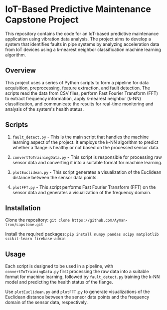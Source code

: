 # IoT-Based Predictive Maintenance Capstone Project

This repository contains the code for an IoT-based predictive maintenance application using vibration data analysis. The project aims to develop a system that identifies faults in pipe systems by analyzing acceleration data from IoT devices using a k-nearest neighbor classification machine learning algorithm.

## Overview

This project uses a series of Python scripts to form a pipeline for data acquisition, preprocessing, feature extraction, and fault detection. The scripts read the data from CSV files, perform Fast Fourier Transform (FFT) to extract frequency information, apply k-nearest neighbor (k-NN) classification, and communicate the results for real-time monitoring and analysis of the system's health status.

## Scripts

1. `fault_detect.py` - This is the main script that handles the machine learning aspect of the project. It employs the k-NN algorithm to predict whether a flange is healthy or not based on the processed sensor data. 

2. `convertToTrainingData.py` - This script is responsible for processing raw sensor data and converting it into a suitable format for machine learning.

3. `plotEuclidean.py` - This script generates a visualization of the Euclidean distance between the sensor data points.

4. `plotFFT.py` - This script performs Fast Fourier Transform (FFT) on the sensor data and generates a visualization of the frequency domain.

## Installation

Clone the repository: 
`git clone https://github.com/Ayman-tron/capstone.git`

Install the required packages:
`pip install numpy pandas scipy matplotlib scikit-learn firebase-admin`


## Usage

Each script is designed to be used in a pipeline, with `convertToTrainingData.py` first processing the raw data into a suitable format for machine learning, followed by `fault_detect.py` training the k-NN model and predicting the health status of the flange.

Use `plotEuclidean.py` and `plotFFT.py` to generate visualizations of the Euclidean distance between the sensor data points and the frequency domain of the sensor data, respectively.

